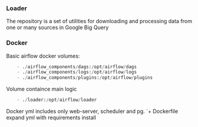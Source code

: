 ### Loader
The repository is a set of utilities for downloading and processing data from one or many sources in Google Big Query

### Docker
Basic airflow docker volumes:
```python
    - ./airflow_components/dags:/opt/airflow/dags
    - ./airflow_components/logs:/opt/airflow/logs
    - ./airflow_components/plugins:/opt/airflow/plugins
```
Volume containce main logic
```python
    - ./loader:/opt/airflow/loader
```
Docker yml includes only web-server, scheduler and pg. 
`+  Dockerfile expand yml with requirements install